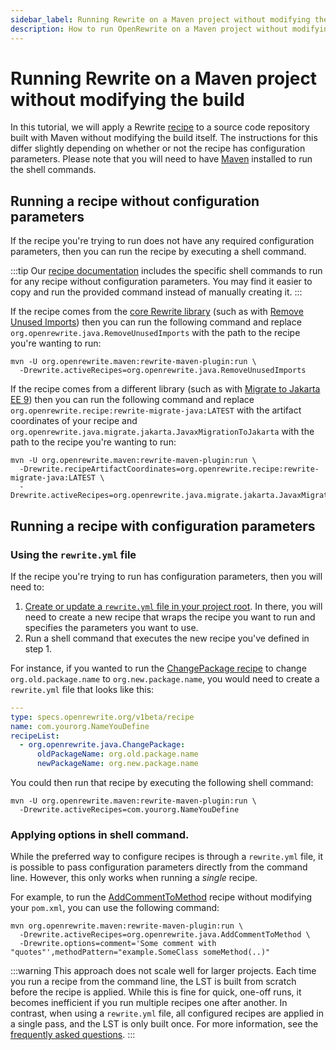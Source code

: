 ```yaml
---
sidebar_label: Running Rewrite on a Maven project without modifying the build
description: How to run OpenRewrite on a Maven project without modifying any of the build files.
---
```


# Running Rewrite on a Maven project without modifying the build

In this tutorial, we will apply a Rewrite [recipe](../concepts-and-explanations/recipes.md) to a source code repository built with Maven without modifying the build itself. The instructions for this differ slightly depending on whether or not the recipe has configuration parameters. Please note that you will need to have [Maven](https://maven.apache.org/download.cgi) installed to run the shell commands.

## Running a recipe without configuration parameters

If the recipe you're trying to run does not have any required configuration parameters, then you can run the recipe by executing a shell command.

:::tip
Our [recipe documentation](/recipes) includes the specific shell commands to run for any recipe without configuration parameters. You may find it easier to copy and run the provided command instead of manually creating it.
:::

If the recipe comes from the [core Rewrite library](https://github.com/openrewrite/rewrite) (such as with [Remove Unused Imports](../recipes/java/removeunusedimports.md)) then you can run the following command and replace `org.openrewrite.java.RemoveUnusedImports` with the path to the recipe you're wanting to run: 

```shell
mvn -U org.openrewrite.maven:rewrite-maven-plugin:run \
  -Drewrite.activeRecipes=org.openrewrite.java.RemoveUnusedImports
```

If the recipe comes from a different library (such as with [Migrate to Jakarta EE 9](../recipes/java/migrate/jakarta/javaxmigrationtojakarta.md)) then you can run the following command and replace `org.openrewrite.recipe:rewrite-migrate-java:LATEST` with the artifact coordinates of your recipe and `org.openrewrite.java.migrate.jakarta.JavaxMigrationToJakarta` with the path to the recipe you're wanting to run:

```shell
mvn -U org.openrewrite.maven:rewrite-maven-plugin:run \
  -Drewrite.recipeArtifactCoordinates=org.openrewrite.recipe:rewrite-migrate-java:LATEST \
  -Drewrite.activeRecipes=org.openrewrite.java.migrate.jakarta.JavaxMigrationToJakarta
```

## Running a recipe with configuration parameters

### Using the `rewrite.yml` file

If the recipe you're trying to run has configuration parameters, then you will need to:

1. [Create or update a `rewrite.yml` file in your project root](../running-recipes/getting-started.md#step-5-run-a-recipe-with-yaml-configuration). In there, you will need to create a new recipe that wraps the recipe you want to run and specifies the parameters you want to use.
2. Run a shell command that executes the new recipe you've defined in step 1.

For instance, if you wanted to run the [ChangePackage recipe](../recipes/java/changepackage.md) to change `org.old.package.name` to `org.new.package.name`, you would need to create a `rewrite.yml` file that looks like this: 

```yaml
---
type: specs.openrewrite.org/v1beta/recipe
name: com.yourorg.NameYouDefine
recipeList:
  - org.openrewrite.java.ChangePackage:
      oldPackageName: org.old.package.name
      newPackageName: org.new.package.name
```

You could then run that recipe by executing the following shell command:

```shell
mvn -U org.openrewrite.maven:rewrite-maven-plugin:run \
  -Drewrite.activeRecipes=com.yourorg.NameYouDefine
```
### Applying options in shell command.

While the preferred way to configure recipes is through a `rewrite.yml` file, it is possible to pass configuration parameters directly from the command line. However, this only works when running a _single_ recipe.

For example, to run the [AddCommentToMethod](../recipes/java/addcommenttomethod.md) recipe without modifying your `pom.xml`, you can use the following command:

```shell
mvn org.openrewrite.maven:rewrite-maven-plugin:run \
  -Drewrite.activeRecipes=org.openrewrite.java.AddCommentToMethod \
  -Drewrite.options=comment='Some comment with "quotes"',methodPattern="example.SomeClass someMethod(..)"
```
:::warning
This approach does not scale well for larger projects. Each time you run a recipe from the command line, the LST is built from scratch before the recipe is applied. While this is fine for quick, one-off runs, it becomes inefficient if you run multiple recipes one after another.
In contrast, when using a `rewrite.yml` file, all configured recipes are applied in a single pass, and the LST is only built once.
For more information, see the [frequently asked questions](../reference/faq.md#is-it-possible-to-pass-arguments-to-a-recipe-from-the-command-line).
:::
